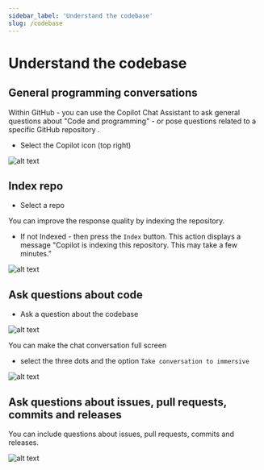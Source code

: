 ```yaml
---
sidebar_label: 'Understand the codebase'
slug: /codebase
---
```


# Understand the codebase 

## General programming conversations

Within GitHub - you can use the Copilot Chat Assistant to ask general questions about "Code and programming" - or pose questions related to a specific GitHub repository . 

- Select the Copilot icon (top right)

![alt text](../images/codebase1.png)


## Index repo 

- Select a repo

You can improve the response quality by indexing the repository.

- If not Indexed - then press the `Index` button.  This action displays a message  "Copilot is indexing this repository. This may take a few minutes."

![alt text](../images/codebase2.png)

## Ask questions about code

- Ask a question about the codebase

![alt text](../images/codebase3.png)


You can make the chat conversation full screen 

- select the three dots and the option `Take conversation to immersive` 

![alt text](../images/codebase4.png)

## Ask questions about issues, pull requests, commits and releases

You can include questions about issues, pull requests, commits and releases. 

![alt text](../images/codebase5.png)

